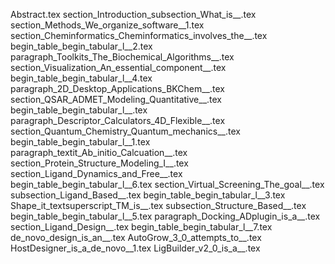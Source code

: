 Abstract.tex
section_Introduction_subsection_What_is__.tex
section_Methods_We_organize_software__1.tex
section_Cheminformatics_Cheminformatics_involves_the__.tex
begin_table_begin_tabular_l__2.tex
paragraph_Toolkits_The_Biochemical_Algorithms__.tex
section_Visualization_An_essential_component__.tex
begin_table_begin_tabular_l__4.tex
paragraph_2D_Desktop_Applications_BKChem__.tex
section_QSAR_ADMET_Modeling_Quantitative__.tex
begin_table_begin_tabular_l__.tex
paragraph_Descriptor_Calculators_4D_Flexible__.tex
section_Quantum_Chemistry_Quantum_mechanics__.tex
begin_table_begin_tabular_l__1.tex
paragraph_textit_Ab_initio_Calcuation__.tex
section_Protein_Structure_Modeling_I__.tex
section_Ligand_Dynamics_and_Free__.tex
begin_table_begin_tabular_l__6.tex
section_Virtual_Screening_The_goal__.tex
subsection_Ligand_Based__.tex
begin_table_begin_tabular_l__3.tex
Shape_it_textsuperscript_TM_is__.tex
subsection_Structure_Based__.tex
begin_table_begin_tabular_l__5.tex
paragraph_Docking_ADplugin_is_a__.tex
section_Ligand_Design__.tex
begin_table_begin_tabular_l__7.tex
de_novo_design_is_an__.tex
AutoGrow_3_0_attempts_to__.tex
HostDesigner_is_a_de_novo__1.tex
LigBuilder_v2_0_is_a__.tex